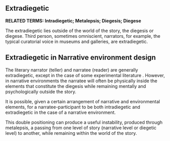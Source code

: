 ## Extradiegetic

**RELATED TERMS: Intradiegetic; Metalepsis; Diegesis; Diegese**

The extradiegetic lies outside of the world of the story, the diegesis or diegese. Third person, sometimes omniscient, narrators, for example, the typical curatorial voice in museums and galleries, are extradiegetic.


## Extradiegetic in Narrative environment design 

The literary narrator (teller) and narratee (reader) are generally extradiegetic, except in the case of some experimental literature . However, in narrative environments the narratee will often be physically inside the elements that constitute the diegesis while remaining mentally and psychologically outside the story.

It is possible, given a certain arrangement of narrative and environmental elements, for a narratee-participant to be both intradiegetic and extradiegetic in the case of a narrative environment.

This double positioning can produce a useful instability, produced through metalepsis, a passing from one level of story (narrative level or diegetic level) to another, while remaining within the world of the story.
